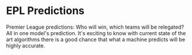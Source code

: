 # EPL Predictions

Premier League predictions: Who will win, which teams will be relegated? All in one model's prediction. It's exciting to know with current state of the art algorithms there is a good chance that what a machine predicts will be highly accurate. 

